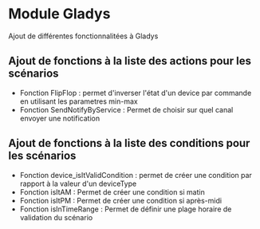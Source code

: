 ﻿# Module Gladys

Ajout de différentes fonctionnalitées à Gladys

## Ajout de fonctions à la liste des actions pour les scénarios

- Fonction FlipFlop : permet d'inverser l'état d'un device par commande en utilisant les parametres min-max
- Fonction SendNotifyByService : Permet de choisir sur quel canal envoyer une notification 

## Ajout de fonctions à la liste des conditions pour les scénarios

- Fonction device_isItValidCondition : permet de créer une condition par rapport à la valeur d'un deviceType 
- Fonction isItAM : Permet de créer une condition si matin
- Fonction isItPM : Permet de créer une condition si après-midi
- Fonction isInTimeRange : Permet de définir une plage horaire de validation du scénario
